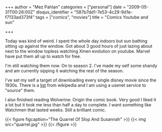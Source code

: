 +++
author = "Mez Pahlan"
categories = ["personal"]
date = "2009-05-31T00:26:00Z"
disqus_identifier = "587b7dd1-7e53-4c29-9d1e-f7133ad373f4"
tags = ["comics", "movies"]
title = "Comics Youtube and sun"

+++

Today was kind of weird. I spent the whole day indoors but sun bathing sitting up against the window. Got about 3 good
hours of just lazing about next to the window topless watching Xmen evolution on youtube. Marvel have put them all up to
watch for free.

I'm still watching them now. On to season 2. I've made my self some shandy and am currently sipping it watching the rest
of the season.

<!--more-->

I've set my self a target of downloading every single disney movie since the 1930s. There is a
[list](http://en.wikipedia.org/wiki/List_of_Disney_feature_films) from wikipedia and I am using a usenet service to
"source" them.

I also finished reading Wolverine: Origin the comic book. Very good I liked it a lot but it took me less than half a day
to complete. I want something like Watchmen that lasted weeks. Still a brilliant comic.

{{< figure figcaption="The Quarrel Of Slop And Susannah" >}}
    {{< img src="quarrel.jpg" >}}
{{< /figure >}}
